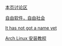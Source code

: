 [本页讨论区](https://github.com/XX-net/XX-Net-dev/issues/88)

[自由软件，自由社会](https://fsfs-zh.readthedocs.io/zh/latest/)

[It has not got a name yet](https://github.com/KenOokamiHoro/it_have_not_get_a_name_yet)

[Arch Linux 安装教程](https://bbs.archlinuxcn.org/viewtopic.php?pid=34171)